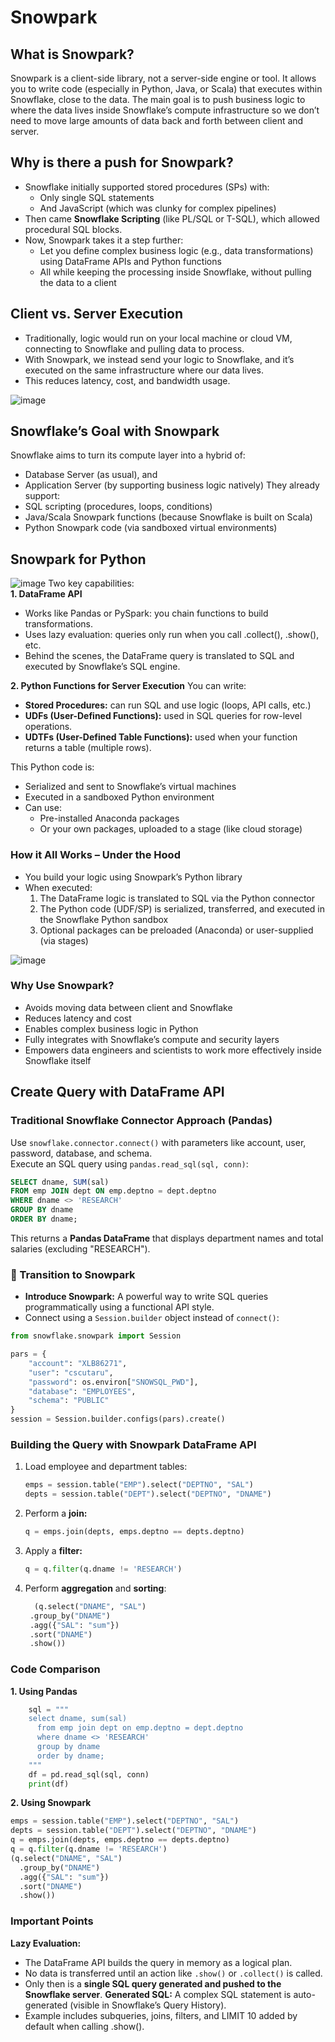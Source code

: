 # Snowpark 

## What is Snowpark?
Snowpark is a client-side library, not a server-side engine or tool. It allows you to write code (especially in Python, Java, or Scala) that executes within Snowflake, close to the data. The main goal is to push business logic to where the data lives inside Snowflake’s compute infrastructure so we don’t need to move large amounts of data back and forth between client and server.

## Why is there a push for Snowpark?
- Snowflake initially supported stored procedures (SPs) with:
  - Only single SQL statements
  - And JavaScript (which was clunky for complex pipelines)
- Then came **Snowflake Scripting** (like PL/SQL or T-SQL), which allowed procedural SQL blocks.
- Now, Snowpark takes it a step further:
  - Let you define complex business logic (e.g., data transformations) using DataFrame APIs and Python functions
  - All while keeping the processing inside Snowflake, without pulling the data to a client

## Client vs. Server Execution
- Traditionally, logic would run on your local machine or cloud VM, connecting to Snowflake and pulling data to process.
- With Snowpark, we instead send your logic to Snowflake, and it’s executed on the same infrastructure where our data lives.
- This reduces latency, cost, and bandwidth usage.

![image](https://github.com/user-attachments/assets/b4cf48f2-74a3-46ae-83f8-880435d0c968)

##  Snowflake’s Goal with Snowpark 
Snowflake aims to turn its compute layer into a hybrid of:
- Database Server (as usual), and
- Application Server (by supporting business logic natively)
They already support:
- SQL scripting (procedures, loops, conditions)
- Java/Scala Snowpark functions (because Snowflake is built on Scala)
- Python Snowpark code (via sandboxed virtual environments)


## Snowpark for Python


![image](https://github.com/user-attachments/assets/b04acc1a-ab26-42cc-9dae-72806c4c83f5)
Two key capabilities:   
**1. DataFrame API**
- Works like Pandas or PySpark: you chain functions to build transformations.
- Uses lazy evaluation: queries only run when you call .collect(), .show(), etc.
- Behind the scenes, the DataFrame query is translated to SQL and executed by Snowflake’s SQL engine.

**2. Python Functions for Server Execution**
You can write:
- **Stored Procedures:** can run SQL and use logic (loops, API calls, etc.)
- **UDFs (User-Defined Functions):** used in SQL queries for row-level operations.
- **UDTFs (User-Defined Table Functions):** used when your function returns a table (multiple rows).

This Python code is:
- Serialized and sent to Snowflake’s virtual machines
- Executed in a sandboxed Python environment
- Can use:
  - Pre-installed Anaconda packages
  - Or your own packages, uploaded to a stage (like cloud storage)

### How it All Works – Under the Hood
- You build your logic using Snowpark’s Python library
- When executed:
  1. The DataFrame logic is translated to SQL via the Python connector
  2. The Python code (UDF/SP) is serialized, transferred, and executed in the Snowflake Python sandbox
  3. Optional packages can be preloaded (Anaconda) or user-supplied (via stages)

![image](https://github.com/user-attachments/assets/d63737a4-a69a-4d61-8f3c-4acde43ee681)


### Why Use Snowpark?
- Avoids moving data between client and Snowflake
- Reduces latency and cost
- Enables complex business logic in Python
- Fully integrates with Snowflake’s compute and security layers
- Empowers data engineers and scientists to work more effectively inside Snowflake itself

## Create Query with DataFrame API

### Traditional Snowflake Connector Approach (Pandas)
Use `snowflake.connector.connect()` with parameters like account, user, password, database, and schema.    
Execute an SQL query using `pandas.read_sql(sql, conn)`:
```sql
SELECT dname, SUM(sal)
FROM emp JOIN dept ON emp.deptno = dept.deptno
WHERE dname <> 'RESEARCH'
GROUP BY dname
ORDER BY dname;
```

This returns a **Pandas DataFrame** that displays department names and total salaries (excluding "RESEARCH").

### 📢 Transition to Snowpark 
- **Introduce Snowpark:** A powerful way to write SQL queries programmatically using a functional API style.
- Connect using a `Session.builder` object instead of `connect()`:
```python
from snowflake.snowpark import Session

pars = {
    "account": "XLB86271",
    "user": "cscutaru",
    "password": os.environ["SNOWSQL_PWD"],
    "database": "EMPLOYEES",
    "schema": "PUBLIC"
}
session = Session.builder.configs(pars).create()
```
### **Building the Query with Snowpark DataFrame API**
1. Load employee and department tables:
   ```python
   emps = session.table("EMP").select("DEPTNO", "SAL")
   depts = session.table("DEPT").select("DEPTNO", "DNAME")
   ```
2. Perform a **join:**
   ```python
   q = emps.join(depts, emps.deptno == depts.deptno)
   ```
3. Apply a **filter:**
   ```python
   q = q.filter(q.dname != 'RESEARCH')
   ```
4. Perform **aggregation** and **sorting**:
   ```python
     (q.select("DNAME", "SAL")
    .group_by("DNAME")
    .agg({"SAL": "sum"})
    .sort("DNAME")
    .show())
   ```

### Code Comparison

**1. Using Pandas**
```python
    sql = """
    select dname, sum(sal)
      from emp join dept on emp.deptno = dept.deptno
      where dname <> 'RESEARCH'
      group by dname
      order by dname;
    """
    df = pd.read_sql(sql, conn)
    print(df)
```
**2. Using Snowpark**
```python
emps = session.table("EMP").select("DEPTNO", "SAL")
depts = session.table("DEPT").select("DEPTNO", "DNAME")
q = emps.join(depts, emps.deptno == depts.deptno)
q = q.filter(q.dname != 'RESEARCH')
(q.select("DNAME", "SAL")
  .group_by("DNAME")
  .agg({"SAL": "sum"})
  .sort("DNAME")
  .show())
```

### Important Points 
**Lazy Evaluation:**    
- The DataFrame API builds the query in memory as a logical plan.
- No data is transferred until an action like `.show()` or `.collect()` is called.
- Only then is a **single SQL query generated and pushed to the Snowflake server**.
**Generated SQL:**
A complex SQL statement is auto-generated (visible in Snowflake’s Query History).
- Example includes subqueries, joins, filters, and LIMIT 10 added by default when calling .show().
